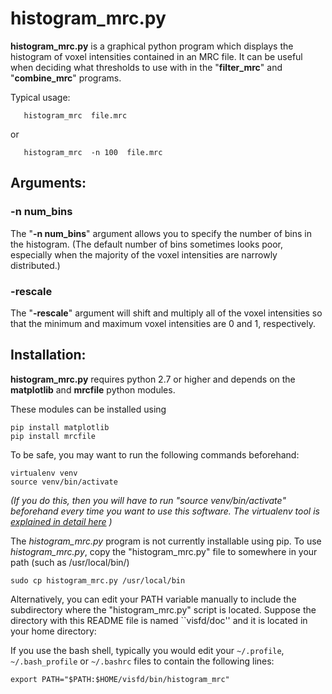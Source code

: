 
histogram_mrc.py
===========
**histogram_mrc.py** is a graphical python program which displays the
histogram of voxel intensities contained in an MRC file.
It can be useful when deciding what thresholds to use
with in the "**filter_mrc**" and "**combine_mrc**" programs.

Typical usage:
```
   histogram_mrc  file.mrc
```
or
```
   histogram_mrc  -n 100  file.mrc  
```
## Arguments:

### -n  num_bins

The "**-n num_bins**" argument allows you to specify the number of
bins in the histogram.
(The default number of bins sometimes looks poor,
especially when the majority of the voxel intensities are narrowly distributed.)

### -rescale

The "**-rescale**" argument will shift and multiply all of the voxel intensities
so that the minimum and maximum voxel intensities are 0 and 1, respectively.

## Installation:


**histogram_mrc.py** requires python 2.7 or higher and depends
on the **matplotlib** and **mrcfile** python modules.

These modules can be installed using
```
pip install matplotlib
pip install mrcfile
```
To be safe, you may want to run
the following commands
beforehand:
```
virtualenv venv
source venv/bin/activate
```
*(If you do this, then you will have to run
"source venv/bin/activate" beforehand every time you
want to use this software. The virtualenv tool is
[explained in detail here](http://docs.python-guide.org/en/latest/dev/virtualenvs/)
)*

The *histogram_mrc.py* program is not currently installable using pip.
To use *histogram_mrc.py*, copy the "histogram_mrc.py"
file to somewhere in your path (such as /usr/local/bin/)
```
sudo cp histogram_mrc.py /usr/local/bin
```

Alternatively, you can edit your PATH variable manually to include
the subdirectory where the "histogram_mrc.py" script is located.
Suppose the directory with this README file is named ``visfd/doc''
and it is located in your home directory:

If you use the bash shell, typically you would edit your 
`~/.profile`, `~/.bash_profile` or `~/.bashrc` files 
to contain the following lines:

    export PATH="$PATH:$HOME/visfd/bin/histogram_mrc"

